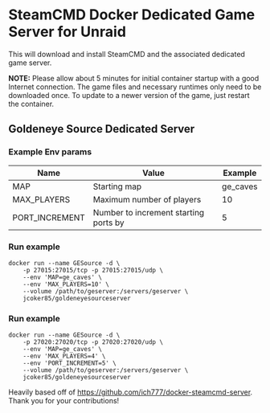 # SteamCMD Docker Dedicated Game Server for Unraid
This will download and install SteamCMD and the associated dedicated game server.

**NOTE:** Please allow about 5 minutes for initial container startup with a good Internet connection. The game files and necessary runtimes only need to be downloaded once. 
To update to a newer version of the game, just restart the container. 

## Goldeneye Source Dedicated Server

### Example Env params 
| Name               | Value                                 | Example              |
|--------------------|---------------------------------------|----------------------|
| MAP                | Starting map                          | ge_caves             |
| MAX_PLAYERS        | Maximum number of players             | 10                   |
| PORT_INCREMENT     | Number to increment starting ports by | 5                    |

### Run example
```
docker run --name GESource -d \
	-p 27015:27015/tcp -p 27015:27015/udp \
	--env 'MAP=ge_caves' \
	--env 'MAX_PLAYERS=10' \
	--volume /path/to/geserver:/servers/geserver \
	jcoker85/goldeneyesourceserver
```

### Run example
```
docker run --name GESource -d \
	-p 27020:27020/tcp -p 27020:27020/udp \
	--env 'MAP=ge_caves' \
	--env 'MAX_PLAYERS=4' \
	--env 'PORT_INCREMENT=5' \
	--volume /path/to/geserver:/servers/geserver \
	jcoker85/goldeneyesourceserver
```

Heavily based off of https://github.com/ich777/docker-steamcmd-server. Thank you for your contributions!
